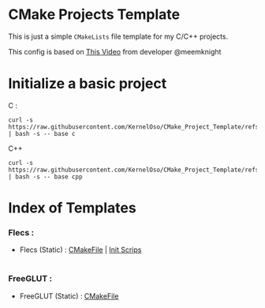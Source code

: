 # CMake Projects Template

This is just a simple `CMakeLists` file template for my C/C++ projects.

This config is based on [This Video](https://www.youtube.com/watch?v=IBgfeZME2Vw) from developer @meemknight

# Initialize a basic project

C :
```
curl -s https://raw.githubusercontent.com/KernelOso/CMake_Project_Template/refs/heads/main/scripts/init.sh | bash -s -- base c
```

C++
```
curl -s https://raw.githubusercontent.com/KernelOso/CMake_Project_Template/refs/heads/main/scripts/init.sh | bash -s -- base cpp
```

# Index of Templates

### Flecs :
- Flecs (Static) : [CMakeFile](./presets/flecs/CMakeLists.txt) | [Init Scrips](./presets/flecs/project.md)
<br/><br/>

### FreeGLUT :

- FreeGLUT (Static) : [CMakeFile](./presets/freeglutCMake.txt)
<br/><br/>